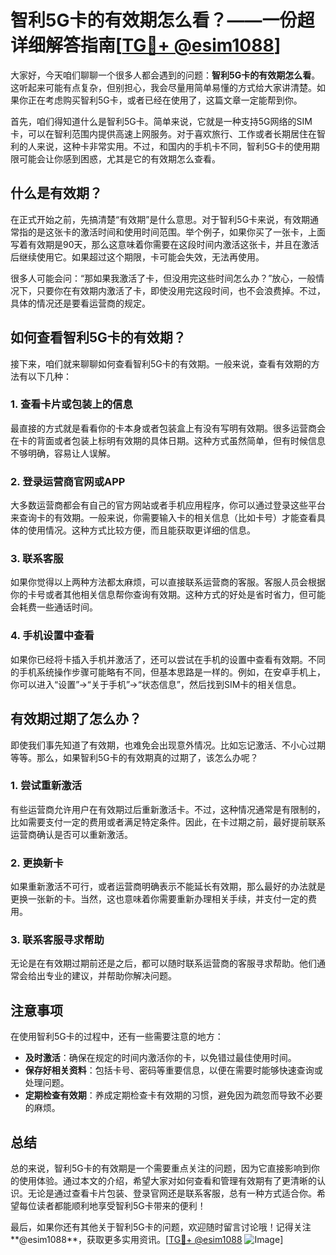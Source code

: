 # 智利5G卡的有效期怎么看？——一份超详细解答指南[[TG💪+ @esim1088](https://t.me/s/esim1088)]

大家好，今天咱们聊聊一个很多人都会遇到的问题：**智利5G卡的有效期怎么看**。这听起来可能有点复杂，但别担心，我会尽量用简单易懂的方式给大家讲清楚。如果你正在考虑购买智利5G卡，或者已经在使用了，这篇文章一定能帮到你。

首先，咱们得知道什么是智利5G卡。简单来说，它就是一种支持5G网络的SIM卡，可以在智利范围内提供高速上网服务。对于喜欢旅行、工作或者长期居住在智利的人来说，这种卡非常实用。不过，和国内的手机卡不同，智利5G卡的使用期限可能会让你感到困惑，尤其是它的有效期怎么查看。

## 什么是有效期？

在正式开始之前，先搞清楚“有效期”是什么意思。对于智利5G卡来说，有效期通常指的是这张卡的激活时间和使用时间范围。举个例子，如果你买了一张卡，上面写着有效期是90天，那么这意味着你需要在这段时间内激活这张卡，并且在激活后继续使用它。如果超过这个期限，卡可能会失效，无法再使用。

很多人可能会问：“那如果我激活了卡，但没用完这些时间怎么办？”放心，一般情况下，只要你在有效期内激活了卡，即使没用完这段时间，也不会浪费掉。不过，具体的情况还是要看运营商的规定。

## 如何查看智利5G卡的有效期？

接下来，咱们就来聊聊如何查看智利5G卡的有效期。一般来说，查看有效期的方法有以下几种：

### 1. 查看卡片或包装上的信息

最直接的方式就是看看你的卡本身或者包装盒上有没有写明有效期。很多运营商会在卡的背面或者包装上标明有效期的具体日期。这种方式虽然简单，但有时候信息不够明确，容易让人误解。

### 2. 登录运营商官网或APP

大多数运营商都会有自己的官方网站或者手机应用程序，你可以通过登录这些平台来查询卡的有效期。一般来说，你需要输入卡的相关信息（比如卡号）才能查看具体的使用情况。这种方式比较方便，而且能获取更详细的信息。

### 3. 联系客服

如果你觉得以上两种方法都太麻烦，可以直接联系运营商的客服。客服人员会根据你的卡号或者其他相关信息帮你查询有效期。这种方式的好处是省时省力，但可能会耗费一些通话时间。

### 4. 手机设置中查看

如果你已经将卡插入手机并激活了，还可以尝试在手机的设置中查看有效期。不同的手机系统操作步骤可能略有不同，但基本思路是一样的。例如，在安卓手机上，你可以进入“设置”->“关于手机”->“状态信息”，然后找到SIM卡的相关信息。

## 有效期过期了怎么办？

即使我们事先知道了有效期，也难免会出现意外情况。比如忘记激活、不小心过期等等。那么，如果智利5G卡的有效期真的过期了，该怎么办呢？

### 1. 尝试重新激活

有些运营商允许用户在有效期过后重新激活卡。不过，这种情况通常是有限制的，比如需要支付一定的费用或者满足特定条件。因此，在卡过期之前，最好提前联系运营商确认是否可以重新激活。

### 2. 更换新卡

如果重新激活不可行，或者运营商明确表示不能延长有效期，那么最好的办法就是更换一张新的卡。当然，这也意味着你需要重新办理相关手续，并支付一定的费用。

### 3. 联系客服寻求帮助

无论是在有效期过期前还是之后，都可以随时联系运营商的客服寻求帮助。他们通常会给出专业的建议，并帮助你解决问题。

## 注意事项

在使用智利5G卡的过程中，还有一些需要注意的地方：

- **及时激活**：确保在规定的时间内激活你的卡，以免错过最佳使用时间。
- **保存好相关资料**：包括卡号、密码等重要信息，以便在需要时能够快速查询或处理问题。
- **定期检查有效期**：养成定期检查卡有效期的习惯，避免因为疏忽而导致不必要的麻烦。

## 总结

总的来说，智利5G卡的有效期是一个需要重点关注的问题，因为它直接影响到你的使用体验。通过本文的介绍，希望大家对如何查看和管理有效期有了更清晰的认识。无论是通过查看卡片包装、登录官网还是联系客服，总有一种方式适合你。希望每位读者都能顺利地享受智利5G卡带来的便利！

最后，如果你还有其他关于智利5G卡的问题，欢迎随时留言讨论哦！记得关注**@esim1088**，获取更多实用资讯。[[TG💪+ @esim1088](https://t.me/s/esim1088) ![Image](https://i.postimg.cc/4NQfJmqS/Snipaste-2025-05-13-00-14-12.png)]